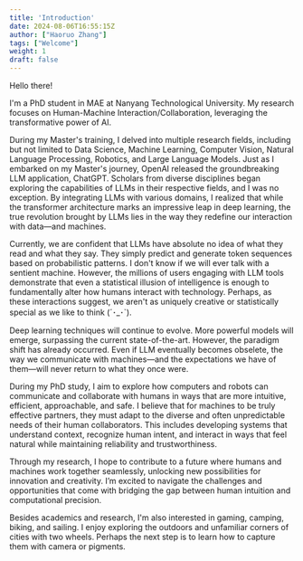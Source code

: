 ```yaml
---
title: 'Introduction'
date: 2024-08-06T16:55:15Z
author: ["Haoruo Zhang"]
tags: ["Welcome"]
weight: 1
draft: false
---
```


Hello there!

I'm a PhD student in MAE at Nanyang Technological University. My research focuses on Human-Machine Interaction/Collaboration, leveraging the transformative power of AI.

During my Master's training, I delved into multiple research fields, including but not limited to Data Science, Machine Learning, Computer Vision, Natural Language Processing, Robotics, and Large Language Models. Just as I embarked on my Master's journey, OpenAI released the groundbreaking LLM application, ChatGPT. Scholars from diverse disciplines began exploring the capabilities of LLMs in their respective fields, and I was no exception. By integrating LLMs with various domains, I realized that while the transformer architecture marks an impressive leap in deep learning, the true revolution brought by LLMs lies in the way they redefine our interaction with data—and machines.

Currently, we are confident that LLMs have absolute no idea of what they read and what they say. They simply predict and generate token sequences based on probabilistic patterns. I don't know if we will ever talk with a sentient machine. However, the millions of users engaging with LLM tools demonstrate that even a statistical illusion of intelligence is enough to fundamentally alter how humans interact with technology. Perhaps, as these interactions suggest, we aren't as uniquely creative or statistically special as we like to think (´･_･`).

Deep learning techniques will continue to evolve. More powerful models will emerge, surpassing the current state-of-the-art. However, the paradigm shift has already occurred. Even if LLM eventually becomes obselete, the way we communicate with machines—and the expectations we have of them—will never return to what they once were.

During my PhD study, I aim to explore how computers and robots can communicate and collaborate with humans in ways that are more intuitive, efficient, approachable, and safe. I believe that for machines to be truly effective partners, they must adapt to the diverse and often unpredictable needs of their human collaborators. This includes developing systems that understand context, recognize human intent, and interact in ways that feel natural while maintaining reliability and trustworthiness.

Through my research, I hope to contribute to a future where humans and machines work together seamlessly, unlocking new possibilities for innovation and creativity. I’m excited to navigate the challenges and opportunities that come with bridging the gap between human intuition and computational precision.

Besides academics and research, I'm also interested in gaming, camping, biking, and sailing. I enjoy exploring the outdoors and unfamiliar corners of cities with two wheels. Perhaps the next step is to learn how to capture them with camera or pigments.